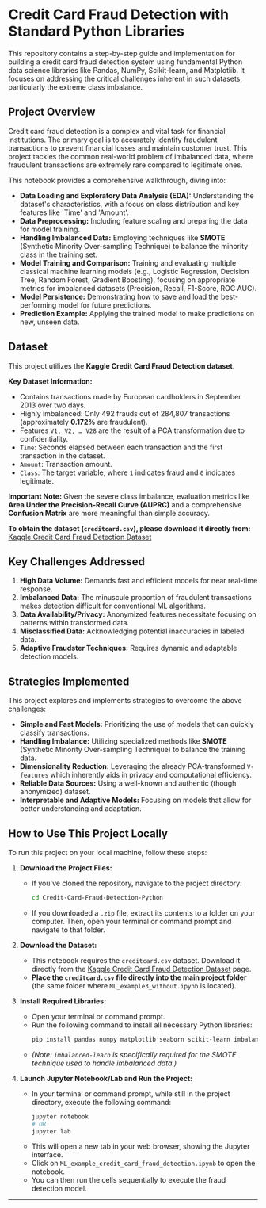 # Credit Card Fraud Detection with Standard Python Libraries

This repository contains a step-by-step guide and implementation for building a credit card fraud detection system using fundamental Python data science libraries like Pandas, NumPy, Scikit-learn, and Matplotlib. It focuses on addressing the critical challenges inherent in such datasets, particularly the extreme class imbalance.

## Project Overview

Credit card fraud detection is a complex and vital task for financial institutions. The primary goal is to accurately identify fraudulent transactions to prevent financial losses and maintain customer trust. This project tackles the common real-world problem of imbalanced data, where fraudulent transactions are extremely rare compared to legitimate ones.

This notebook provides a comprehensive walkthrough, diving into:

* **Data Loading and Exploratory Data Analysis (EDA):** Understanding the dataset's characteristics, with a focus on class distribution and key features like 'Time' and 'Amount'.
* **Data Preprocessing:** Including feature scaling and preparing the data for model training.
* **Handling Imbalanced Data:** Employing techniques like **SMOTE** (Synthetic Minority Over-sampling Technique) to balance the minority class in the training set.
* **Model Training and Comparison:** Training and evaluating multiple classical machine learning models (e.g., Logistic Regression, Decision Tree, Random Forest, Gradient Boosting), focusing on appropriate metrics for imbalanced datasets (Precision, Recall, F1-Score, ROC AUC).
* **Model Persistence:** Demonstrating how to save and load the best-performing model for future predictions.
* **Prediction Example:** Applying the trained model to make predictions on new, unseen data.

## Dataset

This project utilizes the **Kaggle Credit Card Fraud Detection dataset**.

**Key Dataset Information:**
* Contains transactions made by European cardholders in September 2013 over two days.
* Highly imbalanced: Only 492 frauds out of 284,807 transactions (approximately **0.172%** are fraudulent).
* Features `V1, V2, … V28` are the result of a PCA transformation due to confidentiality.
* `Time`: Seconds elapsed between each transaction and the first transaction in the dataset.
* `Amount`: Transaction amount.
* `Class`: The target variable, where `1` indicates fraud and `0` indicates legitimate.

**Important Note:** Given the severe class imbalance, evaluation metrics like **Area Under the Precision-Recall Curve (AUPRC)** and a comprehensive **Confusion Matrix** are more meaningful than simple accuracy.

**To obtain the dataset (`creditcard.csv`), please download it directly from:**
[Kaggle Credit Card Fraud Detection Dataset](https://www.kaggle.com/datasets/mlg-ulb/creditcardfraud)

## Key Challenges Addressed

1.  **High Data Volume:** Demands fast and efficient models for near real-time response.
2.  **Imbalanced Data:** The minuscule proportion of fraudulent transactions makes detection difficult for conventional ML algorithms.
3.  **Data Availability/Privacy:** Anonymized features necessitate focusing on patterns within transformed data.
4.  **Misclassified Data:** Acknowledging potential inaccuracies in labeled data.
5.  **Adaptive Fraudster Techniques:** Requires dynamic and adaptable detection models.

## Strategies Implemented

This project explores and implements strategies to overcome the above challenges:

* **Simple and Fast Models:** Prioritizing the use of models that can quickly classify transactions.
* **Handling Imbalance:** Utilizing specialized methods like **SMOTE** (Synthetic Minority Over-sampling Technique) to balance the training data.
* **Dimensionality Reduction:** Leveraging the already PCA-transformed `V-features` which inherently aids in privacy and computational efficiency.
* **Reliable Data Sources:** Using a well-known and authentic (though anonymized) dataset.
* **Interpretable and Adaptive Models:** Focusing on models that allow for better understanding and adaptation.

## How to Use This Project Locally

To run this project on your local machine, follow these steps:

1.  **Download the Project Files:**
    * If you've cloned the repository, navigate to the project directory:
        ```bash
        cd Credit-Card-Fraud-Detection-Python
        ```
    * If you downloaded a `.zip` file, extract its contents to a folder on your computer. Then, open your terminal or command prompt and navigate to that folder.

2.  **Download the Dataset:**
    * This notebook requires the `creditcard.csv` dataset. Download it directly from the [Kaggle Credit Card Fraud Detection Dataset](https://www.kaggle.com/datasets/mlg-ulb/creditcardfraud) page.
    * **Place the `creditcard.csv` file directly into the main project folder** (the same folder where `ML_example3_without.ipynb` is located).

3.  **Install Required Libraries:**
    * Open your terminal or command prompt.
    * Run the following command to install all necessary Python libraries:
        ```bash
        pip install pandas numpy matplotlib seaborn scikit-learn imbalanced-learn
        ```
    * *(Note: `imbalanced-learn` is specifically required for the SMOTE technique used to handle imbalanced data.)*

4.  **Launch Jupyter Notebook/Lab and Run the Project:**
    * In your terminal or command prompt, while still in the project directory, execute the following command:
        ```bash
        jupyter notebook
        # OR
        jupyter lab
        ```
    * This will open a new tab in your web browser, showing the Jupyter interface.
    * Click on `ML_example_credit_card_fraud_detection.ipynb` to open the notebook.
    * You can then run the cells sequentially to execute the fraud detection model.

---
